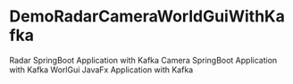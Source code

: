 # DemoRadarCameraWorldGuiWithKafka
Radar SpringBoot Application with Kafka
Camera SpringBoot Application with Kafka
WorlGui JavaFx Application with Kafka
